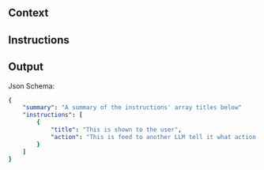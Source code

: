 ## Context

## Instructions

## Output

Json Schema:
```yml
{
    "summary": "A summary of the instructions' array titles below"
    "instructions": [
        {
            "title": "This is shown to the user",
            "action": "This is feed to another LLM tell it what action to perform"
        }
    ]
}
```



